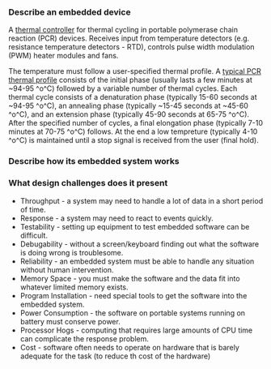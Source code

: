 ### Describe an embedded device ###
A <a href="https://journals.plos.org/plosone/article/figure?id=10.1371/journal.pone.0218571.g001">thermal controller</a> for thermal cycling in portable polymerase chain reaction (PCR) devices. Receives input from temperature detectors (e.g. resistance temperature detectors - RTD), controls pulse width modulation (PWM) heater modules and fans.

The temperature must follow a user-specified thermal profile. A <a href="https://i.stack.imgur.com/kWSgk.png">typical PCR thermal profile</a> consists of the initial phase (usually lasts a few minutes at ~94-95 ^o^C) followed by a variable number of thermal cycles. Each thermal cycle consists of a denaturation phase (typically 15-60 seconds at ~94-95 ^o^C), an annealing phase (typically ~15-45 seconds at ~45-60 ^o^C), and an extension phase (typically 45-90 seconds at 65-75 ^o^C). After the specified number of cycles, a final elongation phase (typically 7-10 minutes at 70-75 ^o^C) follows. At the end a low tempreture (typically 4-10 ^o^C) is maintained until a stop signal is received from the user (final hold).
### Describe how its embedded system works ###

### What design challenges does it present ###
- Throughput - a system may need to handle a lot of data in a short period of time.
- Response - a system may need to react to events quickly.
- Testability - setting up equipment to test embedded software can be difficult.
- Debugability - without a screen/keyboard finding out what the software is doing wrong is troublesome.
- Reliability - an embedded system must be able to handle any situation without human intervention.
- Memory Space - you must make the software and the data fit into whatever limited memory exists.
- Program Installation - need special tools to get the software into the embedded system.
- Power Consumption - the software on portable systems running on battery must conserve power.
- Processor Hogs - computing that requires large amounts of CPU time can complicate the response problem.
- Cost - software often needs to operate on hardware that is barely adequate for the task (to reduce th cost of the hardware)
